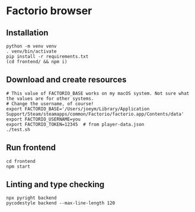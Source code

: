 # Factorio browser

## Installation

```
python -m venv venv
. venv/bin/activate
pip install -r requirements.txt
(cd frontend/ && npm i)
```

## Download and create resources

```
# This value of FACTORIO_BASE works on my macOS system. Not sure what the values are for other systems.
# Change the username, of course!
export FACTORIO_BASE='/Users/joeym/Library/Application Support/Steam/steamapps/common/Factorio/factorio.app/Contents/data'
export FACTORIO_USERNAME=you
export FACTORIO_TOKEN=12345  # from player-data.json
./test.sh
```

## Run frontend

```
cd frontend
npm start
```


## Linting and type checking

```
npx pyright backend
pycodestyle backend --max-line-length 120
```
